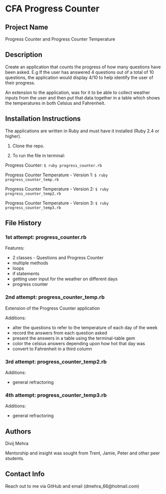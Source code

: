 # CFA Progress Counter

## Project Name

Progress Counter and Progress Counter Temperature

## Description

Create an application that counts the progress of how many questions have been asked. E.g If the user has answered 4 questions out of a total of 10 questions, the application would display 4/10 to help identify the user of their progress.

An extension to the application, was for it to be able to collect weather inputs from the user and then put that data together in a table which shows the temperatures in both Celsius and Fahrenheit.

## Installation Instructions

The applications are written in Ruby and must have it installed (Ruby 2.4 or higher).

1. Clone the repo.

2. To run the file in terminal:

Progress Counter: ```$ ruby progress_counter.rb```

Progress Counter Temperature - Version 1: ```$ ruby progress_counter_temp.rb```

Progress Counter Temperature - Version 2: ```$ ruby progress_counter_temp2.rb```

Progress Counter Temperature - Version 3: ```$ ruby progress_counter_temp3.rb```

<h2>File History</h2>

<h3>1st attempt: progress_counter.rb</h3>

Features:
  - 2 classes - Questions and Progress Counter
  - multiple methods
  - loops
  - if statements
  - getting user input for the weather on different days
  - progress counter

<h3>2nd attempt: progress_counter_temp.rb</h3>

Extension of the Progress Counter application

Additions:

- alter the questions to refer to the temperature of each day of the week
- record the answers from each question asked
- present the answers in a table using the terminal-table gem
- color the celsius answers depending upon how hot that day was
- convert to Fahrenheit in a third column

<h3>3rd attempt: progress_counter_temp2.rb</h3>

Additions:

- general refractoring

<h3>4th attempt: progress_counter_temp3.rb</h3>

Additions:

- general refractoring


<h2>Authors</h2>
Divij Mehra

Mentorship and insight was sought from Trent, Jamie, Peter and other peer students.

<h2>Contact Info</h2>
Reach out to me via GitHub and email (dmehra_66@hotmail.com)
